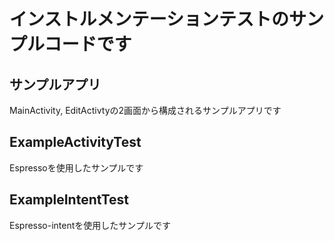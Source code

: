 # インストルメンテーションテストのサンプルコードです

## サンプルアプリ
MainActivity, EditActivtyの2画面から構成されるサンプルアプリです

## ExampleActivityTest
Espressoを使用したサンプルです

## ExampleIntentTest
Espresso-intentを使用したサンプルです
